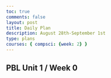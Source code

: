 ```yaml
---
toc: true
comments: false
layout: post
title: Daily Plan 
description: August 28th-September 1st
type: plans
courses: { compsci: {week: 2} }
---
```


## PBL Unit 1 / Week 0





